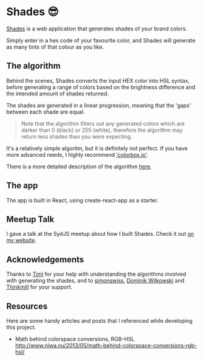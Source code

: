 # Shades 😎

[Shades](https://shades.nathansimpson.design) is a web application that generates shades of your brand colors.

Simply enter in a hex code of your favourite color, and Shades will generate as many tints of that colour as you like.

## The algorithm

Behind the scenes, Shades converts the input HEX color into HSL syntax, before generating a range of colors based on the brightness difference and the intended amount of shades returned.

The shades are generated in a linear progression, meaning that the 'gaps' between each shade are equal.

> Note that the algorithm filters out any generated colors which are darker than 0 (black) or 255 (white), therefore the algorithm may return less shades than you were expecting.

It's a relatively simple algoritm, but it is definitely not perfect. If you have more advanced needs, I highly recommend ['colorbox.io'](https://colorbox.io).

There is a more detailed description of the algorithm [here](/src/utils/generateShades).

## The app

The app is built in React, using create-react-app as a starter.

## Meetup Talk

I gave a talk at the SydJS meetup about how I built Shades. Check it out [on my website](https://nathansimpson.design/talks/manipulate-colour-in-javascript).

## Acknowledgements

Thanks to [Timl](https://twitter.com/timl) for your help with understanding the algorithms involved with generating the shades, and to [simonswiss](https://twitter.com/simonswiss), [Dominik Wilkowski](https://twitter.com/wilkowskidom) and [Thinkmill](https://thinkmill.com.au/) for your support.

## Resources

Here are some handy articles and posts that I referenced while developing this project.

- Math behind colorspace conversions, RGB-HSL http://www.niwa.nu/2013/05/math-behind-colorspace-conversions-rgb-hsl/
